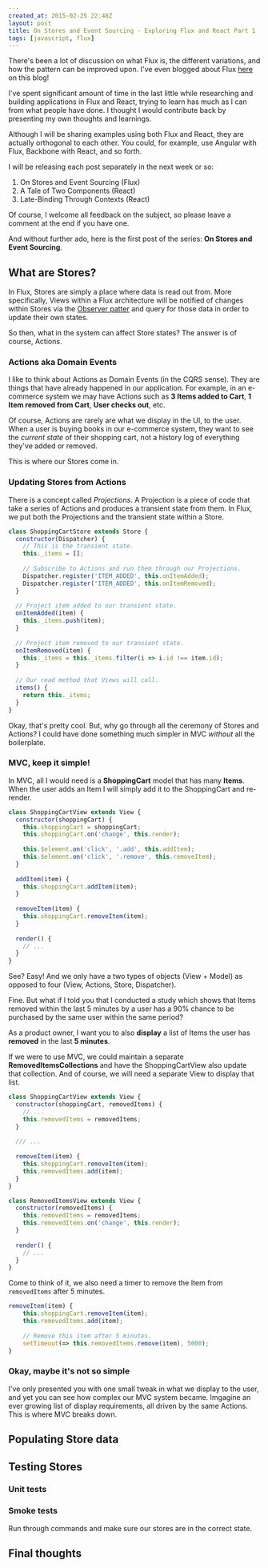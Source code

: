 ```yaml
---
created_at: 2015-02-25 22:48Z
layout: post
title: On Stores and Event Sourcing - Exploring Flux and React Part 1
tags: [javascript, flux]
---
```


There's been a lot of discussion on what Flux is, the different variations, and how the pattern can be improved upon.
I've even blogged about Flux [here](http://jaysoo.ca/2015/02/06/what-the-flux/) on this blog!

I've spent significant amount of time in the last little while researching and building applications in Flux and React, trying
to learn has much as I can from what people have done. I thought I would contribute back by presenting my own thoughts and
learnings.

Although I will be sharing examples using both Flux and React, they are actually orthogonal to each other. You could, for example, use Angular with Flux, Backbone with React, and so forth.

I will be releasing each post separately in the next week or so:

1. On Stores and Event Sourcing (Flux)
2. A Tale of Two Components (React)
3. Late-Binding Through Contexts (React)

Of course, I welcome all feedback on the subject, so please leave a comment at the end if you have one.

And without further ado, here is the first post of the series: **On Stores and Event Sourcing**.

## What are Stores?

In Flux, Stores are simply a place where data is read out from. More specifically, Views within a Flux architecture will be notified of changes within Stores via the [Observer patter](http://en.wikipedia.org/wiki/Observer_pattern) and query for those data in order to update their own states.

So then, what in the system can affect Store states? The answer is of course, Actions.

### Actions aka Domain Events

I like to think about Actions as Domain Events (in the CQRS sense). They are things that have already happened in our application. For example, in an e-commerce system we may have Actions such as **3 Items added to Cart**, **1 Item removed from Cart**, **User checks out**, etc.

Of course, Actions are rarely are what we display in the UI, to the user. When a user is buying books in our e-commerce system, they want to see the *current state* of their shopping cart, not a history log of everything they've added or removed.

This is where our Stores come in.

### Updating Stores from Actions

There is a concept called *Projections*. A Projection is a piece of code that take a series of Actions and produces a transient state from them. In Flux, we put both the Projections and the transient state within a Store.

```js
class ShoppingCartStore extends Store {
  constructor(Dispatcher) {
    // This is the transient state.
    this._items = [];
    
    // Subscribe to Actions and run them through our Projections.
    Dispatcher.register('ITEM_ADDED', this.onItemAdded);
    Dispatcher.register('ITEM_ADDED', this.onItemRemoved);
  }
  
  // Project item added to our transient state.
  onItemAdded(item) {
    this._items.push(item);
  }
  
  // Project item removed to our transient state.
  onItemRemoved(item) {
    this._items = this._items.filter(i => i.id !== item.id);
  }
  
  // Our read method that Views will call.
  items() {
    return this._items;
  }
}
```

Okay, that's pretty cool. But, why go through all the ceremony of Stores and Actions? I could have done something much simpler in MVC *without* all the boilerplate. 

### MVC, keep it simple!

In MVC, all I would need is a **ShoppingCart** model that has many **Items**. When the user adds an Item I will simply add it to the ShoppingCart and re-render.

```js
class ShoppingCartView extends View {
  constructor(shoppingCart) {
    this.shoppingCart = shoppingCart;
    this.shoppingCart.on('change', this.render);
    
    this.$element.on('click', '.add', this.addItem);
    this.$element.on('click', '.remove', this.removeItem);
  }
  
  addItem(item) {
    this.shoppingCart.addItem(item);
  }
  
  removeItem(item) {
    this.shoppingCart.removeItem(item);
  }
  
  render() {
    // ...
  }
}
```

See? Easy! And we only have a two types of objects (View + Model) as opposed to four (View, Actions, Store, Dispatcher).

Fine. But what if I told you that I  conducted a study which shows that Items removed within the last  5 minutes by a user has a 90% chance to be purchased by the same user within the same period?

As a product owner, I want you to also **display** a list of Items the user has **removed** in the last **5 minutes**.

If we were to use MVC, we could maintain a separate **RemovedItemsCollections** and have the ShoppingCartView also update that collection. And of course, we will need a separate View to display that list.

```js
class ShoppingCartView extends View {
  constructor(shoppingCart, removedItems) {
    // ...
    this.removedItems = removedItems;
  }
  
  /// ...
  
  removeItem(item) {
    this.shoppingCart.removeItem(item);
    this.removedItems.add(item);
  }
}

class RemovedItemsView extends View {
  constructor(removedItems) {
    this.removedItems = removedItems;
    this.removedItems.on('change', this.render);
  }
  
  render() {
    // ...
  }
}
```

Come to think of it, we also need a timer to remove the Item from `removedItems` after 5 minutes.

```js
removeItem(item) {
    this.shoppingCart.removeItem(item);
    this.removedItems.add(item);
    
    // Remove this item after 5 minutes.
    setTimeout(=> this.removedItems.remove(item), 5000);
}
```

### Okay, maybe it's not so simple

I've only presented you with one small tweak in what we display to the user, and yet you can see how complex our MVC system became. Imgagine an ever growing list of display requirements, all driven by the same Actions. This is where MVC breaks down.

## Populating Store data

## Testing Stores

### Unit tests

### Smoke tests

Run through commands and make sure our stores are in the correct state.

## Final thoughts

